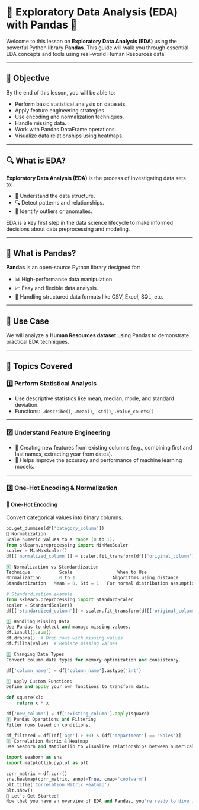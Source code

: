 # 🧠 Exploratory Data Analysis (EDA) with Pandas 🐼

Welcome to this lesson on **Exploratory Data Analysis (EDA)** using the powerful Python library **Pandas**. This guide will walk you through essential EDA concepts and tools using real-world Human Resources data.

---

## 🎯 Objective

By the end of this lesson, you will be able to:

- Perform basic statistical analysis on datasets.
- Apply feature engineering strategies.
- Use encoding and normalization techniques.
- Handle missing data.
- Work with Pandas DataFrame operations.
- Visualize data relationships using heatmaps.

---

## 🔍 What is EDA?

**Exploratory Data Analysis (EDA)** is the process of investigating data sets to:

- 🧠 Understand the data structure.
- 🔍 Detect patterns and relationships.
- 🚨 Identify outliers or anomalies.

EDA is a key first step in the data science lifecycle to make informed decisions about data preprocessing and modeling.

---

## 🐼 What is Pandas?

**Pandas** is an open-source Python library designed for:

- 📊 High-performance data manipulation.
- 📈 Easy and flexible data analysis.
- 🧾 Handling structured data formats like CSV, Excel, SQL, etc.

---

## 📁 Use Case

We will analyze a **Human Resources dataset** using Pandas to demonstrate practical EDA techniques.

---

## 🧪 Topics Covered

### 1️⃣ Perform Statistical Analysis
- Use descriptive statistics like mean, median, mode, and standard deviation.
- Functions: `.describe()`, `.mean()`, `.std()`, `.value_counts()`

---

### 2️⃣ Understand Feature Engineering
- 🔧 Creating new features from existing columns (e.g., combining first and last names, extracting year from dates).
- 📐 Helps improve the accuracy and performance of machine learning models.

---

### 3️⃣ One-Hot Encoding & Normalization

#### 🔢 One-Hot Encoding
Convert categorical values into binary columns.
```python
pd.get_dummies(df['category_column'])
📏 Normalization
Scale numeric values to a range (0 to 1).
from sklearn.preprocessing import MinMaxScaler
scaler = MinMaxScaler()
df[['normalized_column']] = scaler.fit_transform(df[['original_column']])

4️⃣ Normalization vs Standardization
Technique	        Scale	              When to Use
Normalization	    0 to 1	            Algorithms using distance
Standardization	  Mean = 0, Std = 1	  For normal distribution assumptions

# Standardization example
from sklearn.preprocessing import StandardScaler
scaler = StandardScaler()
df[['standardized_column']] = scaler.fit_transform(df[['original_column']])

5️⃣ Handling Missing Data
Use Pandas to detect and manage missing values.
df.isnull().sum()
df.dropna()  # Drop rows with missing values
df.fillna(value)  # Replace missing values

6️⃣ Changing Data Types
Convert column data types for memory optimization and consistency.

df['column_name'] = df['column_name'].astype('int')

7️⃣ Apply Custom Functions
Define and apply your own functions to transform data.

def square(x):
    return x * x

df['new_column'] = df['existing_column'].apply(square)
8️⃣ Pandas Operations and Filtering
Filter rows based on conditions.

df_filtered = df[(df['age'] > 30) & (df['department'] == 'Sales')]
9️⃣ Correlation Matrix & Heatmap
Use Seaborn and Matplotlib to visualize relationships between numerical columns.

import seaborn as sns
import matplotlib.pyplot as plt

corr_matrix = df.corr()
sns.heatmap(corr_matrix, annot=True, cmap='coolwarm')
plt.title('Correlation Matrix Heatmap')
plt.show()
🚀 Let’s Get Started!
Now that you have an overview of EDA and Pandas, you're ready to dive into real datasets and apply these skills. Happy analyzing! 🎉

